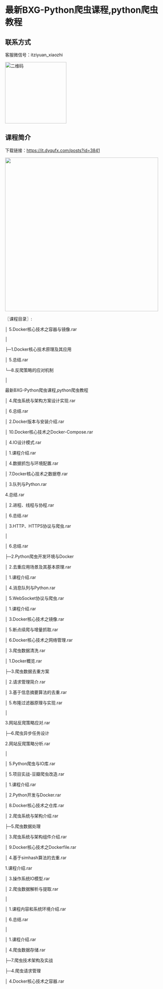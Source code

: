 # 最新BXG-Python爬虫课程,python爬虫教程

## 联系方式

客服微信号：itziyuan_xiaozhi

<img src="https://ziyuanyun.oss-cn-guangzhou.aliyuncs.com/common/20240614073449/666b82192834a.jpg" width="200" height="200" alt="二维码">

## 课程简介

下载链接：https://it.dyqufx.com/posts?id=3841

<img src="https://ziyuanyun.oss-cn-guangzhou.aliyuncs.com/yun/20240515185352/664494401b606.jpg" width="500" alt="">

  〖课程目录〗:

 │ 5.Docker核心技术之容器与镜像.rar

 │

 ├─1.Docker核心技术原理及其应用

 │ 5.总结.rar

 └─8.反爬策略的应对机制

 │

 最新BXG-Python爬虫课程,python爬虫教程



 │ 4.爬虫系统与架构方案设计实现.rar

 │ 6.总结.rar

 │ 2.Docker版本与安装介绍.rar

 │ 10.Docker核心技术之Docker-Compose.rar

 │ 4.IO设计模式.rar

 │ 1.课程介绍.rar

 │ 4.数据抓包与环境配置.rar

 │ 7.Docker核心技术之数据卷.rar

 │ 3.队列与Python.rar

 4.总结.rar

 │ 2.进程、线程与协程.rar

 │ 6.总结.rar

 │ 3.HTTP、HTTPS协议与爬虫.rar

 │

 │ 6.总结.rar

 ├─2.Python爬虫开发环境与Docker

 │ 2.去重应用场景及其基本原理.rar

 │ 1.课程介绍.rar

 │ 4.消息队列与Python.rar

 │ 5.WebSocket协议与爬虫.rar

 │ 1.课程介绍.rar

 │ 3.Docker核心技术之镜像.rar

 │ 5.断点续爬与增量抓取.rar

 │ 6.Docker核心技术之网络管理.rar

 │ 3.爬虫数据清洗.rar

 │ 1.Docker概览.rar

 ├─3.爬虫数据去重方案

 │ 2.请求管理简介.rar

 │ 3.基于信息摘要算法的去重.rar

 │ 5.布隆过滤器原理与实现.rar

 │

 3.网站反爬策略应对.rar

 ├─6.爬虫异步任务设计

 2.网站反爬策略分析.rar

 │

 │ 5.Python爬虫与IO库.rar

 │ 5.项目实战-豆瓣爬虫改造.rar

 │ 1.课程介绍.rar

 │ 2.Python开发与Docker.rar

 │ 8.Docker核心技术之仓库.rar

 │ 2.爬虫系统与架构介绍.rar

 ├─5.爬虫数据处理

 │ 3.爬虫系统与架构组件介绍.rar

 │ 9.Docker核心技术之Dockerfile.rar

 │ 4.基于simhash算法的去重.rar

 1.课程介绍.rar

 │ 3.操作系统IO模型.rar

 │ 2.爬虫数据解析与提取.rar

 │

 │ 1.课程内容和系统环境介绍.rar

 │ 6.总结.rar

 │

 │ 1.课程介绍.rar

 │ 4.爬虫数据存储.rar

 ├─7.爬虫技术架构及实战

 ├─4.爬虫请求管理

 │ 4.Docker核心技术之容器.rar

  